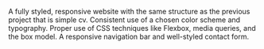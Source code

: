 A fully styled, responsive website with the same structure as the previous project that is simple cv.
Consistent use of a chosen color scheme and typography.
Proper use of CSS techniques like Flexbox, media queries, and the box model.
A responsive navigation bar and well-styled contact form.
